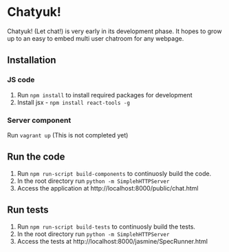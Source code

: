 # Chatyuk!

Chatyuk! (Let chat!) is very early in its development phase. It hopes to grow up to an easy to embed multi user chatroom for any webpage.

## Installation

### JS code

1. Run `npm install` to install required packages for development
2. Install jsx -  `npm install react-tools -g`

### Server component

Run `vagrant up` (This is not completed yet)

## Run the code

1. Run `npm run-script build-components` to continuosly build the code.
2. In the root directory run `python -m SimplehHTTPServer`
3. Access the application at http://localhost:8000/public/chat.html

## Run tests

1. Run `npm run-script build-tests` to continuosly build the tests.
2. In the root directory run `python -m SimplehHTTPServer`
3. Access the tests at http://localhost:8000/jasmine/SpecRunner.html
